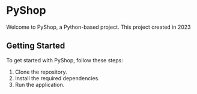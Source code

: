# PyShop

Welcome to PyShop, a Python-based project.
This project created in 2023

## Getting Started

To get started with PyShop, follow these steps:

1. Clone the repository.
2. Install the required dependencies.
3. Run the application.
